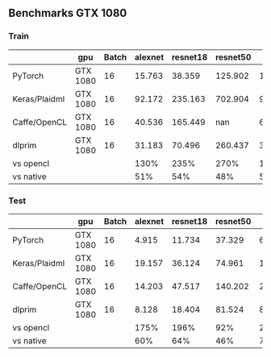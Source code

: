 ## Benchmarks GTX 1080

### Train

||           gpu|   Batch|alexnet|resnet18|resnet50|  vgg16|mobilenet\_v2|Average|
|--------------|--------|-------|--------|--------|-------|-------------|-------|----|
|       PyTorch|GTX 1080|     16|  15.763|  38.359|125.902|      183.008| 59.379|    |
|Keras/Plaidml |GTX 1080|     16|  92.172| 235.163|702.904|      972.166|330.331|    |
|  Caffe/OpenCL|GTX 1080|     16|  40.536| 165.449|    nan|      662.584|396.664|    |
|        dlprim|GTX 1080|     16|  31.183|  70.496|260.437|      363.556|137.757|    |
|     vs opencl|        |       |    130%|    235%|   270%|         182%|   240%|211%|
|     vs native|        |       |     51%|     54%|    48%|          50%|    43%| 49%|

### Test


||           gpu|   Batch|alexnet|resnet18|resnet50|  vgg16|mobilenet\_v2|Average|
|--------------|--------|-------|--------|--------|-------|-------------|-------|-------|
|       PyTorch|GTX 1080|     16|   4.915|  11.734| 37.329|       61.542| 15.849|       |
|Keras/Plaidml |GTX 1080|     16|  19.157|  36.124| 74.961|      186.724|  22.21|       |
|  Caffe/OpenCL|GTX 1080|     16|  14.203|  47.517|140.202|      207.394| 84.103|       |
|        dlprim|GTX 1080|     16|   8.128|  18.404| 81.524|       84.023| 35.723|       |
|     vs opencl|        |       |    175%|    196%|    92%|         222%|    62%|149.48%|
|     vs native|        |       |     60%|     64%|    46%|          73%|    44%| 57.53%|


